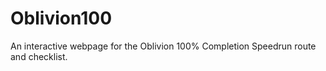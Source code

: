 # Oblivion100
An interactive webpage for the Oblivion 100% Completion Speedrun route and checklist.

